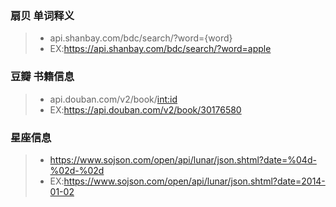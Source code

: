 ### 扇贝 单词释义
>* api.shanbay.com/bdc/search/?word={word}
>* EX:https://api.shanbay.com/bdc/search/?word=apple


### 豆瓣 书籍信息
>* api.douban.com/v2/book/<int:id>
>* EX:https://api.douban.com/v2/book/30176580


### 星座信息
>* https://www.sojson.com/open/api/lunar/json.shtml?date=%04d-%02d-%02d
>* EX:https://www.sojson.com/open/api/lunar/json.shtml?date=2014-01-02
